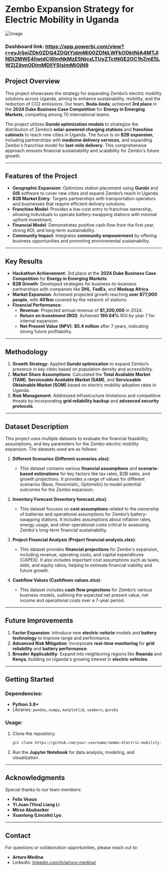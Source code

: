 # Zembo Expansion Strategy for Electric Mobility in Uganda

![image](https://github.com/user-attachments/assets/cca01b36-0b69-43d7-8bc6-cb7d9b4993fa)
### Dashboard link: https://app.powerbi.com/view?r=eyJrIjoiZDk0ZDQ4ZDQtYjdmMi00ZDNjLWFkODktNjA4MTJlNDI2MWE4IiwidCI6ImNkMzE5NjcxLTUyZTctNGE2OC1hZmE5LWZjZjhmODlmMDllYSIsImMiOjN9

## Project Overview
This project showcases the strategy for expanding Zembo’s electric mobility solutions across Uganda, aiming to enhance sustainability, mobility,
and the reduction of CO2 emissions. Our team, **Boda-boda**, achieved **3rd place** in the **2024 Duke Business Case Competition** for 
**Energy in Emerging Markets**, competing among 70 international teams.

The project utilizes **Gurobi optimization models** to strategize the distribution of Zembo’s **solar-powered charging stations** and 
**franchise cabinets** to reach new cities in Uganda. The focus is on **B2B expansion**, including partnerships with **medicine delivery 
services**, and expanding Zembo's franchise model for **last-mile delivery**. This comprehensive approach ensures financial sustainability 
and scalability for Zembo's future growth.

---

## Features of the Project

- **Geographic Expansion**: Optimizes station placement using **Gurobi** and **GIS** software to cover new cities and expand Zembo’s reach in Uganda.
- **B2B Market Entry**: Targets partnerships with transportation operators and businesses that require efficient delivery solutions.
- **Franchise Model**: Provides a low-cost entry to franchise ownership, allowing individuals to operate battery-swapping stations with minimal upfront investment.
- **Financial Model**: Demonstrates positive cash flow from the first year, strong ROI, and long-term sustainability.
- **Community Impact**: Integrates **community empowerment** by offering business opportunities and promoting environmental sustainability.

---

## Key Results
- **Hackathon Achievement**: 3rd place at the **2024 Duke Business Case Competition** for **Energy in Emerging Markets**.
- **B2B Growth**: Developed strategies for business-to-business partnerships with companies like **DHL**, **FedEx**, and **Medsap Africa**.
- **Market Expansion**: Achieved projected growth reaching **over 877,000 people**, with **401km** covered by the network of stations.
- **Financial Performance**:
  - **Revenue**: Projected annual revenue of **$1,200,000** in 2024.
  - **Return on Investment (ROI)**: Achieved **190.64%** ROI by year 7 for internal expansion.
  - **Net Present Value (NPV)**: **$5.4 million** after 7 years, indicating strong future profitability.

---

## Methodology

1. **Growth Strategy**: Applied **Gurobi optimization** to expand Zembo’s presence in key cities based on population density and accessibility.
2. **Market Share Assumptions**: Calculated the **Total Available Market (TAM)**, **Serviceable Available Market (SAM)**, and **Serviceable Obtainable Market (SOM)** based on electric mobility adoption rates in Uganda.
3. **Risk Management**: Addressed infrastructure limitations and competitive threats by incorporating **grid reliability backup** and **advanced security protocols**.

---

## Dataset Description

This project uses multiple datasets to evaluate the financial feasibility, assumptions, and key parameters for the Zembo electric mobility expansion. The datasets used are as follows:

1. **Different Scenarios (Different scenarios.xlsx)**:
   - This dataset contains various **financial assumptions** and **scenario-based estimations** for key factors like tax rates, B2B sales, and growth projections. It provides a range of values for different scenarios (Base, Pessimistic, Optimistic) to model potential outcomes for the Zembo expansion.

2. **Inventory Forecast (Inventory forecast.xlsx)**:
   - This dataset focuses on **cost assumptions** related to the ownership of batteries and operational assumptions for Zembo’s battery-swapping stations. It includes assumptions about inflation rates, energy usage, and other operational costs critical to assessing Zembo's long-term financial sustainability.

3. **Project Financial Analysis (Project financial analysis.xlsx)**:
   - This dataset provides **financial projections** for Zembo's expansion, including revenue, operating costs, and capital expenditures (CAPEX). It also includes important cost assumptions such as taxes, debt, and equity ratios, helping to estimate financial viability and future growth.

4. **Cashflow Values (Cashflows values.xlsx)**:
   - This dataset includes **cash flow projections** for Zembo’s various business models, outlining the expected net present value, net income and operational costs over a 7-year period. 


---

## Future Improvements

1. **Factor Expansion**: Introduce new **electric vehicle** models and **battery technology** to improve range and performance.
2. **Advanced Risk Mitigation**: Incorporate **real-time monitoring** for **grid reliability** and **battery performance**.
3. **Broader Applicability**: Expand into neighboring regions like **Rwanda** and **Kenya**, building on Uganda's growing interest in **electric vehicles**.

---

## Getting Started

### Dependencies:
- **Python 3.8+**
- Libraries: `pandas`, `numpy`, `matplotlib`, `seaborn`, `gurobi`

### Usage:
1. Clone the repository:
    ```bash
    git clone https://github.com/your-username/zembo-electric-mobility-expansion.git
    ```
2. Run the **Jupyter Notebook** for data analysis, modeling, and visualization.

---

## Acknowledgments

Special thanks to our team members:
- **Felix Veaux**
- **Yi Juan (Yina) Liang Li**
- **Mirza Abubacker**
- **Xuanlong (Lincoln) Lyu**

---

## Contact

For questions or collaboration opportunities, please reach out to:

- **Arturo Medina**  
- LinkedIn: [linkedin.com/in/arturo-medina/](https://linkedin.com/in/arturo-medina/)

